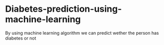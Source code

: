 # Diabetes-prediction-using-machine-learning
By using machine learning algorithm we can predict wether the person has diabetes or not
